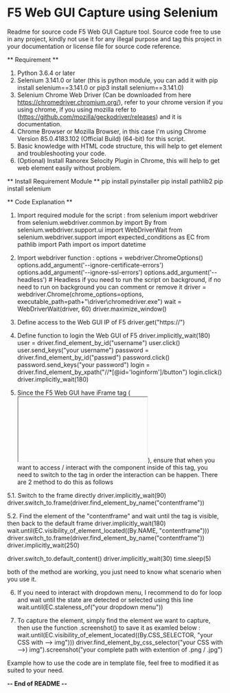 # F5 Web GUI Capture using Selenium
Readme for source code F5 Web GUI Capture tool. Source code free to use in any project, kindly not use it for any illegal purpose and tag this project in your documentation or license file for source code reference.

** Requirement **
1. Python 3.6.4 or later
2. Selenium 3.141.0 or later (this is python module, you can add it with pip install selenium==3.141.0 or pip3 install selenium==3.141.0)
3. Selenium Chrome Web Driver (Can be downloaded from here https://chromedriver.chromium.org/), refer to your chrome version if you using chrome, if you using mozilla refer to (https://github.com/mozilla/geckodriver/releases) and it is documentation.
4. Chrome Browser or Mozilla Browser, in this case I'm using Chrome Version 85.0.4183.102 (Official Build) (64-bit) for this script.
5. Basic knowledge with HTML code structure, this will help to get element and troubleshooting your code.
6. (Optional) Install Ranorex Selocity Plugin in Chrome, this will help to get web element easily without problem.

** Install Requirement Module **
pip install pyinstaller
pip install pathlib2
pip install selenium

** Code Explanation **

1. Import required module for the script :
from selenium import webdriver
from selenium.webdriver.common.by import By
from selenium.webdriver.support.ui import WebDriverWait
from selenium.webdriver.support import expected_conditions as EC
from pathlib import Path
import os
import datetime

2. Import webdriver function :
options = webdriver.ChromeOptions()
options.add_argument('--ignore-certificate-errors')
options.add_argument('--ignore-ssl-errors')
options.add_argument('--headless') # Headless if you need to run the script on background, if no need to run on background you can comment or remove it
driver = webdriver.Chrome(chrome_options=options, executable_path=path+"\driver\chromedriver.exe")
wait = WebDriverWait(driver, 60)
driver.maximize_window()

3. Define access to the Web GUI IP of F5
driver.get("https://<Your F5 IP>")

4. Define function to login the Web GUI of F5
driver.implicitly_wait(180)
user = driver.find_element_by_id("username")
user.click()
user.send_keys("your username")
password = driver.find_element_by_id("passwd")
password.click()
password.send_keys("your password")
login = driver.find_element_by_xpath("//*[@id='loginform']/button")
login.click()
driver.implicitly_wait(180)

5. Since the F5 Web GUI have iFrame tag (<iframe></iframe>), ensure that when you want to access / interact with the component inside of this tag, you need to switch to the tag in order the interaction can be happen. There are 2 method to do this as follows

5.1. Switch to the frame directly 
driver.implicitly_wait(90)
driver.switch_to.frame(driver.find_element_by_name("contentframe"))

5.2. Find the element of the "contentframe" and wait until the tag is visible, then back to the default frame
driver.implicitly_wait(180)
wait.until(EC.visibility_of_element_located((By.NAME, "contentframe")))
driver.switch_to.frame(driver.find_element_by_name("contentframe"))
driver.implicitly_wait(250)

driver.switch_to.default_content()
driver.implicitly_wait(30)
time.sleep(5)

both of the method are working, you just need to know what scenario when you use it. 

6. If you need to interact with dropdown menu, I recommend to do for loop and wait until the state are detected or selected using this line 
wait.until(EC.staleness_of("your dropdown menu"))

7. To capture the element, simply find the element we want to capture, then use the function .screenshot() to save it as examled below :
wait.until(EC.visibility_of_element_located((By.CSS_SELECTOR, "your CSS with -->  img")))
driver.find_element_by_css_selector("your CSS with -->)  img").screenshot("your complete path with extention of .png / .jpg")

Example how to use the code are in template file, feel free to modified it as suited to your need.

**-- End of README --**
